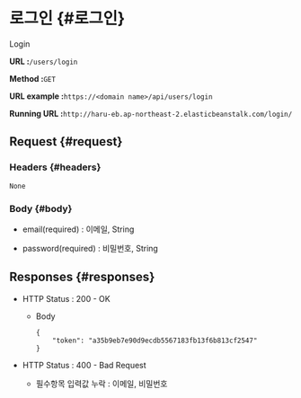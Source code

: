 # 로그인 {#로그인}

Login

**URL :**`/users/login`

**Method :**`GET`

**URL example :**`https://<domain name>/api/users/login`

**Running URL :**`http://haru-eb.ap-northeast-2.elasticbeanstalk.com/login/`

## Request {#request}

### Headers {#headers}

`None`

### Body {#body}

* email\(required\) : 이메일, String

* password\(required\) : 비밀번호, String

## Responses {#responses}

* HTTP Status : 200 - OK

  * Body

    ```
    {
        "token": "a35b9eb7e90d9ecdb5567183fb13f6b813cf2547"
    }
    ```

* HTTP Status : 400 - Bad Request

  * 필수항목 입력값 누락 : 이메일, 비밀번호



